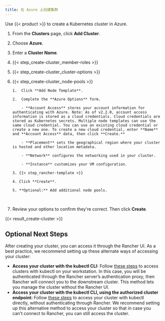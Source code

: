 ```yaml
---
title: 在 Azure 上创建集群
---
```


Use {{< product >}} to create a Kubernetes cluster in Azure.

1.  From the **Clusters** page, click **Add Cluster**.

2.  Choose **Azure**.

3.  Enter a **Cluster Name**.

4.  {{< step_create-cluster_member-roles >}}

5.  {{< step_create-cluster_cluster-options >}}

6.  {{< step_create-cluster_node-pools >}}

        1.	Click **Add Node Template**.

        2.	Complete the **Azure Options** form.

        	- **Account Access** stores your account information for authenticating with Azure. Note: As of v2.2.0, account access information is stored as a cloud credentials. Cloud credentials are stored as Kubernetes secrets. Multiple node templates can use the same cloud credential. You can use an existing cloud credential or create a new one. To create a new cloud credential, enter **Name** and **Account Access** data, then click **Create.**

        	- **Placement** sets the geographical region where your cluster is hosted and other location metadata.

        	- **Network** configures the networking used in your cluster.

        	- **Instance** customizes your VM configuration.

        3. {{< step_rancher-template >}}

        4. Click **Create**.

        5. **Optional:** Add additional node pools.

    <br />

7.  Review your options to confirm they're correct. Then click **Create**.

{{< result_create-cluster >}}

## Optional Next Steps

After creating your cluster, you can access it through the Rancher UI. As a best practice, we recommend setting up these alternate ways of accessing your cluster:

* **Access your cluster with the kubectl CLI:** Follow [these steps](/docs/cluster-admin/cluster-access/kubectl/#accessing-clusters-with-kubectl-on-your-workstation) to access clusters with kubectl on your workstation. In this case, you will be authenticated through the Rancher server’s authentication proxy, then Rancher will connect you to the downstream cluster. This method lets you manage the cluster without the Rancher UI.
* **Access your cluster with the kubectl CLI, using the authorized cluster endpoint:** Follow [these steps](/docs/cluster-admin/cluster-access/kubectl/#authenticating-directly-with-a-downstream-cluster) to access your cluster with kubectl directly, without authenticating through Rancher. We recommend setting up this alternative method to access your cluster so that in case you can’t connect to Rancher, you can still access the cluster.

